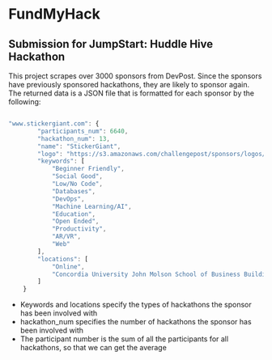 # FundMyHack
## Submission for JumpStart: Huddle Hive Hackathon
This project scrapes over 3000 sponsors from DevPost. Since the sponsors have previously sponsored hackathons, they are likely to sponsor again. 
The returned data is a JSON file that is formatted for each sponsor by the following:

``` javascript

"www.stickergiant.com": {
        "participants_num": 6640,
        "hackathon_num": 13,
        "name": "StickerGiant",
        "logo": "https://s3.amazonaws.com/challengepost/sponsors/logos/000/036/208/highres/StickerGiant-Retina-Logo2x.png",
        "keywords": [
            "Beginner Friendly",
            "Social Good",
            "Low/No Code",
            "Databases",
            "DevOps",
            "Machine Learning/AI",
            "Education",
            "Open Ended",
            "Productivity",
            "AR/VR",
            "Web"
        ],
        "locations": [
            "Online",
            "Concordia University John Molson School of Business Building"
        ]
    }
```
- Keywords and locations specify the types of hackathons the sponsor has been involved with
- hackathon_num specifies the number of hackathons the sponsor has been involved with
- The participant number is the sum of all the participants for all hackathons, so that we can get the average

